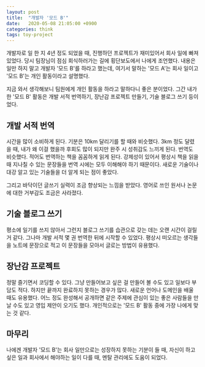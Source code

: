 ```yaml
---
layout: post
title:  "개발자 '모드 B'"
date:   2020-05-08 21:05:00 +0900
categories: think
tags: toy-project
---
```


개발자로 일 한 지 4년 정도 되었을 때, 진행하던 프로젝트가 재미있어서 회사 일에 빠져있었다. 당시 팀장님이 점심 회식하러가는 길에 횡단보도에서 나에게 조언했다. 내용은 일만 하지 말고 개발자 '모드 B'를 하라고 했는데, 여기서 말하는 '모드 A'는 회사 일이고 '모드 B'는 개인 활동이라고 설명했다. 

지금 와서 생각해보니 팀원에게 개인 활동을 하라고 말하다니 좋은 분이었다. 그간 내가 한 '모드 B' 활동은 개발 서적 번역하기, 장난감 프로젝트 만들기, 기술 블로그 쓰기 등이었다.

## 개발 서적 번역

시간을 많이 소비하게 된다. 기분은 10km 달리기를 할 때와 비슷했다. 3km 정도 달렸을 때, 내가 왜 이걸 했을까 후회도 많이 되지만 완주 시 성취감도 느끼게 된다. 번역도 비슷했다. 적어도 번역하는 책을 꼼꼼하게 읽게 된다. 강제성이 있어서 평상시 책을 읽을 때 지나칠 수 있는 문장들을 번역 시에는 모두 이해해야 하기 때문이다. 새로운 기술이나 대강 알고 있는 기술들을 더 알게 되는 점이 좋았다.

그리고 바닥이던 글쓰기 실력이 조금 향상되는 느낌을 받았다. 영어로 쓰인 원서나 논문에 대한 거부감도 조금은 사라졌다.

## 기술 블로그 쓰기

평소에 일기를 쓰지 않아서 그런지 블로그 쓰기를 습관으로 갖는 데는 오랜 시간이 걸릴 거 같다. 그나마 개발 서적 몇 권 번역한 뒤에 시작할 수 있었다. 평상시 떠오르는 생각들을 노트에 문장으로 적고 이 문장들을 모아서 글로는 방법이 유용했다.

## 장난감 프로젝트

정말 즐기면서 코딩할 수 있다. 그냥 만들어보고 싶은 걸 만들어 볼 수도 있고 일보다 부담도 적다. 하지만 끝까지 완료하지 못하는 경우가 많다. 새로운 언어나 도메인을 배울 때도 유용했다. 어느 정도 완성해서 공개하면 같은 주제에 관심이 있는 좋은 사람들을 만날 수도 있고 영입 제안이 오기도 했다. 개인적으로는 '모드 B' 활동 중에 가장 나에게 맞는 것 같다.

## 마무리

나에겐 개발자 '모드 B'는 회사 일만으로는 성장하지 못하는 기분이 들 때, 자신이 하고 싶은 일과 회사에서 해야하는 일이 다를 때, 멘탈 관리에도 도움이 되었다.
